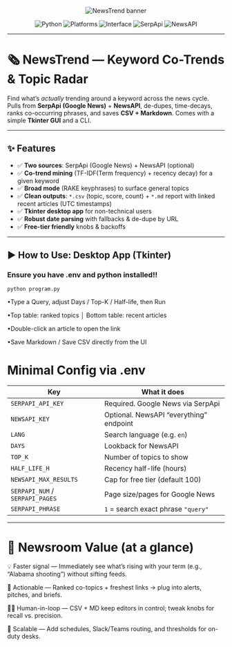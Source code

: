 <p align="center">
  <img src="https://img.shields.io/badge/NewsTrend-Keyword%20Co--Trends%20%26%20Topic%20Radar-111111?style=for-the-badge&labelColor=111111&color=0ea5e9" alt="NewsTrend banner">
</p>

<p align="center">
  <img alt="Python" src="https://img.shields.io/badge/Python-3.9%2B-3776ab?style=for-the-badge&logo=python&logoColor=white">
  <img alt="Platforms" src="https://img.shields.io/badge/Platforms-Windows%20%7C%20macOS%20%7C%20Linux-4b5563?style=for-the-badge">
  <img alt="Interface" src="https://img.shields.io/badge/Interface-CLI%20%26%20Tkinter%20GUI-8b5cf6?style=for-the-badge">
  <img alt="SerpApi" src="https://img.shields.io/badge/API-SerpApi-22c55e?style=for-the-badge">
  <img alt="NewsAPI" src="https://img.shields.io/badge/API-NewsAPI-f59e0b?style=for-the-badge">
</p>

---

# 🗞️ NewsTrend — Keyword Co-Trends & Topic Radar

Find what’s *actually* trending around a keyword across the news cycle.  
Pulls from **SerpApi (Google News)** + **NewsAPI**, de-dupes, time-decays, ranks co-occurring phrases, and saves **CSV + Markdown**. Comes with a simple **Tkinter GUI** and a CLI.

---

## ✨ Features

- ✅ **Two sources**: SerpApi (Google News) + NewsAPI (optional)
- ✅ **Co-trend mining** (TF-IDF(Term frequency) + recency decay) for a given keyword
- ✅ **Broad mode** (RAKE keyphrases) to surface general topics
- ✅ **Clean outputs**: `*.csv` (topic, score, count) + `*.md` report with linked recent articles (UTC timestamps)
- ✅ **Tkinter desktop app** for non-technical users
- ✅ **Robust date parsing** with fallbacks & de-dupe by URL
- ✅ **Free-tier friendly** knobs & backoffs

---

## ▶️ How to Use: Desktop App (Tkinter)
### Ensure you have .env and python installed!!

`python program.py`

•Type a Query, adjust Days / Top-K / Half-life, then Run

•Top table: ranked topics │ Bottom table: recent articles

•Double-click an article to open the link

•Save Markdown / Save CSV directly from the UI

# Minimal Config via .env
| Key                             | What it does                            |
| ------------------------------- | --------------------------------------- |
| `SERPAPI_API_KEY`               | Required. Google News via SerpApi       |
| `NEWSAPI_KEY`                   | Optional. NewsAPI “everything” endpoint |
| `LANG`                          | Search language (e.g. `en`)             |
| `DAYS`                          | Lookback for NewsAPI                    |
| `TOP_K`                         | Number of topics to show                |
| `HALF_LIFE_H`                   | Recency half-life (hours)               |
| `NEWSAPI_MAX_RESULTS`           | Cap for free tier (default 100)         |
| `SERPAPI_NUM` / `SERPAPI_PAGES` | Page size/pages for Google News         |
| `SERPAPI_PHRASE`                | `1` = search exact phrase `"query"`     |

---

# 🧭 Newsroom Value (at a glance)
💡 Faster signal — Immediately see what’s rising with your term (e.g., “Alabama shooting”) without sifting feeds.

🧱 Actionable — Ranked co-topics + freshest links → plug into alerts, pitches, and briefs.

🧑‍💻 Human-in-loop — CSV + MD keep editors in control; tweak knobs for recall vs. precision.

🔌 Scalable — Add schedules, Slack/Teams routing, and thresholds for on-duty desks.
